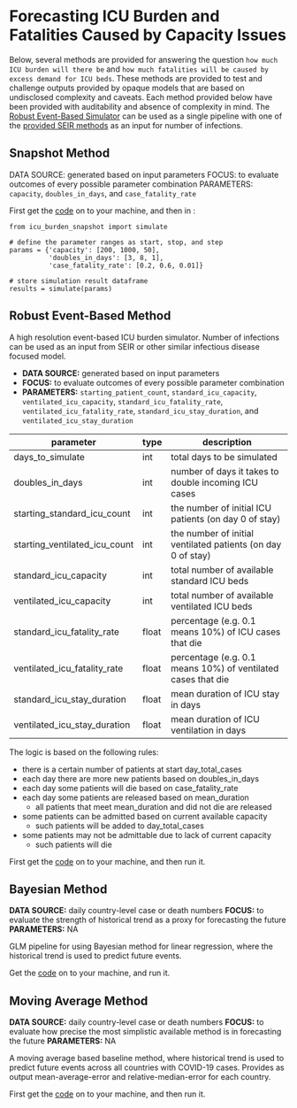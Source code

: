 # Forecasting ICU Burden and Fatalities Caused by Capacity Issues

Below, several methods are provided for answering the question `how much ICU burden will there be` and `how much fatalities will be caused by excess demand for ICU beds`. These methods are provided to test and challenge outputs provided by opaque models that are based on undisclosed complexity and caveats. Each method provided below have been provided with auditability and absence of complexity in mind. The [Robust Event-Based Simulator](#robust-event-based-method) can be used as a single pipeline with one of the [provided SEIR methods](https://github.com/autonomio/trauma-team-international/tree/master/SEIR) as an input for number of infections.

## Snapshot Method

DATA SOURCE: generated based on input parameters
FOCUS: to evaluate outcomes of every possible parameter combination
PARAMETERS: `capacity`, `doubles_in_days`, and `case_fatality_rate`

First get the [code](https://github.com/autonomio/trauma-team-international/blob/master/icu_burden/icu_burden_snapshot.py) on to your machine, and then in :

```
from icu_burden_snapshot import simulate

# define the parameter ranges as start, stop, and step
params = {'capacity': [200, 1000, 50],
          'doubles_in_days': [3, 8, 1],
          'case_fatality_rate': [0.2, 0.6, 0.01]}

# store simulation result dataframe
results = simulate(params)
```

## Robust Event-Based Method

A high resolution event-based ICU burden simulator. Number of infections can be used as an input from SEIR or other similar infectious disease focused model.

- **DATA SOURCE:** generated based on input parameters
- **FOCUS:** to evaluate outcomes of every possible parameter combination
- **PARAMETERS:** `starting_patient_count`, `standard_icu_capacity`, `ventilated_icu_capacity`, `standard_icu_fatality_rate`, `ventilated_icu_fatality_rate`, `standard_icu_stay_duration`, and `ventilated_icu_stay_duration`

parameter | type | description
--- | --- | ---
days_to_simulate | int | total days to be simulated
doubles_in_days | int | number of days it takes to double incoming ICU cases
starting_standard_icu_count | int | the number of initial ICU patients (on day 0 of stay)
starting_ventilated_icu_count | int | the number of initial ventilated patients (on day 0 of stay)
standard_icu_capacity | int | total number of available standard ICU beds
ventilated_icu_capacity | int | total number of available ventilated ICU beds
standard_icu_fatality_rate | float | percentage (e.g. 0.1 means 10%) of ICU cases that die 
ventilated_icu_fatality_rate | float | percentage (e.g. 0.1 means 10%) of ventilated cases that die
standard_icu_stay_duration | float | mean duration of ICU stay in days
ventilated_icu_stay_duration | float | mean duration of ICU ventilation in days

The logic is based on the following rules:

- there is a certain number of patients at start day_total_cases
- each day there are more new patients based on doubles_in_days
- each day some patients will die based on case_fatality_rate
- each day some patients are released based on mean_duration
    - all patients that meet mean_duration and did not die are released
- some patients can be admitted based on current available capacity
    - such patients will be added to day_total_cases
- some patients may not be admittable due to lack of current capacity
    - such patients will die
    
First get the [code](https://github.com/autonomio/trauma-team-international/blob/master/icu_burden/icu_burden_simulator.py) on to your machine, and then run it.

## Bayesian Method

**DATA SOURCE:** daily country-level case or death numbers
**FOCUS:** to evaluate the strength of historical trend as a proxy for forecasting the future
**PARAMETERS:** NA

GLM pipeline for using Bayesian method for linear regression, where the historical trend is used to predict future events.

Get the [code](https://github.com/autonomio/trauma-team-international/blob/master/icu_burden/icu_burden_bayesian.py) on to your machine, and run it.

## Moving Average Method

**DATA SOURCE:** daily country-level case or death numbers
**FOCUS:** to evaluate how precise the most simplistic available method is in forecasting the future
**PARAMETERS:** NA

A moving average based baseline method, where historical trend is used to predict future events across all countries with COVID-19 cases. Provides as output mean-average-error and relative-median-error for each country.

First get the [code](https://github.com/autonomio/trauma-team-international/blob/master/icu_burden/icu_burden_average.py) on to your machine, and then run it.
